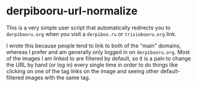 derpibooru-url-normalize
========================

This is a very simple user script that automatically redirects you to `derpibooru.org` when you visit a `derpiboo.ru` or `trixiebooru.org` link.

I wrote this because people tend to link to both of the "main" domains, whereas I prefer and am generally only logged in on `derpibooru.org`. Most of the images I am linked to are filtered by default, so it is a pain to change the URL by hand (or log in) every single time in order to do things like clicking on one of the tag links on the image and seeing other default-filtered images with the same tag.
